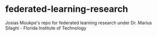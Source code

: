 # federated-learning-research
Josias Moukpe's repo for federated learning research under Dr. Marius Silaghi - Florida Institute of Technology
